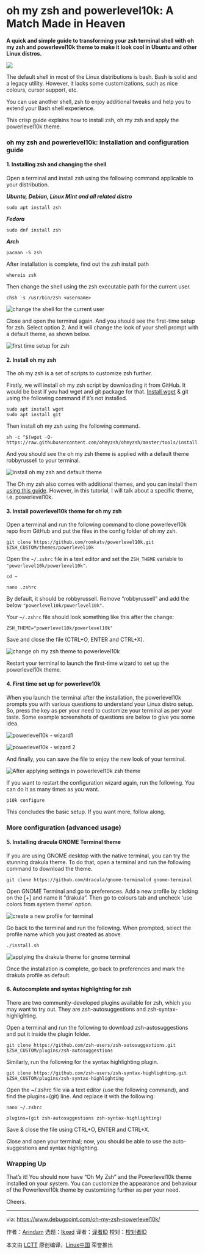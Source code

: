 [#]: subject: "oh my zsh and powerlevel10k: A Match Made in Heaven"
[#]: via: "https://www.debugpoint.com/oh-my-zsh-powerlevel10k/"
[#]: author: "Arindam https://www.debugpoint.com/author/admin1/"
[#]: collector: "lkxed"
[#]: translator: " "
[#]: reviewer: " "
[#]: publisher: " "
[#]: url: " "

oh my zsh and powerlevel10k: A Match Made in Heaven
======

**A quick and simple guide to transforming your zsh terminal shell with oh my zsh and powerlevel10k theme to make it look cool in Ubuntu and other Linux distros.**

![][1]

The default shell in most of the Linux distributions is bash. Bash is solid and a legacy utility. However, it lacks some customizations, such as nice colours, cursor support, etc.

You can use another shell, zsh to enjoy additional tweaks and help you to extend your Bash shell experience.

This crisp guide explains how to install zsh, oh my zsh and apply the powerlevel10k theme.

### oh my zsh and powerlevel10k: Installation and configuration guide

#### 1. Installing zsh and changing the shell

Open a terminal and install zsh using the following command applicable to your distribution.

**_Ubuntu, Debian, Linux Mint and all related distro_**

```
sudo apt install zsh
```

_**Fedora**_

```
sudo dnf install zsh
```

**_Arch_**

```
pacman -S zsh
```

After installation is complete, find out the zsh install path

```
whereis zsh
```

Then change the shell using the zsh executable path for the current user.

```
chsh -s /usr/bin/zsh <username>
```

![change the shell for the current user][2]

Close and open the terminal again. And you should see the first-time setup for zsh. Select option 2. And it will change the look of your shell prompt with a default theme, as shown below.

![first time setup for zsh][3]

#### 2. Install oh my zsh

The oh my zsh is a set of scripts to customize zsh further.

Firstly, we will install oh my zsh script by downloading it from GitHub. It would be best if you had wget and git package for that. [Install wget][4] & git using the following command if it’s not installed.

```
sudo apt install wget
sudo apt install git
```

Then install oh my zsh using the following command.

```
sh -c "$(wget -O- https://raw.githubusercontent.com/ohmyzsh/ohmyzsh/master/tools/install.sh)"
```

And you should see the oh my zsh theme is applied with a default theme robbyrussell to your terminal.

![Install oh my zsh and default theme][5]

The Oh my zsh also comes with additional themes, and you can install them [using this guide][6]. However, in this tutorial, I will talk about a specific theme, i.e. powerlevel10k.

#### 3. Install powerlevel10k theme for oh my zsh

Open a terminal and run the following command to clone powerlevel10k repo from GitHub and put the files in the config folder of oh my zsh.

```
git clone https://github.com/romkatv/powerlevel10k.git $ZSH_CUSTOM/themes/powerlevel10k
```

Open the `~/.zshrc` file in a text editor and set the `ZSH_THEME` variable to `"powerlevel10k/powerlevel10k"`.

```
cd ~
```

```
nano .zshrc
```

By default, it should be robbyrussell. Remove “robbyrussell” and add the below `"powerlevel10k/powerlevel10k"`.

Your `~/.zshrc` file should look something like this after the change:

`ZSH_THEME="powerlevel10k/powerlevel10k"`

Save and close the file (CTRL+O, ENTER and CTRL+X).

![change oh my zsh theme to powerlevel10k][7]

Restart your terminal to launch the first-time wizard to set up the powerlevel10k theme.

#### 4. First time set up for powerleve10k

When you launch the terminal after the installation, the powerlevel10k prompts you with various questions to understand your Linux distro setup. So, press the key as per your need to customize your terminal as per your taste. Some example screenshots of questions are below to give you some idea.

![powerlevel10k - wizard1][8]

![powerlevel10k - wizard 2][9]

And finally, you can save the file to enjoy the new look of your terminal.

![After applying settings in powerlevel10k zsh theme][10]

If you want to restart the configuration wizard again, run the following. You can do it as many times as you want.

```
p10k configure
```

This concludes the basic setup. If you want more, follow along.

### More configuration (advanced usage)

#### 5. Installing dracula GNOME Terminal theme

If you are using GNOME desktop with the native terminal, you can try the stunning drakula theme. To do that, open a terminal and run the following command to download the theme.

```
git clone https://github.com/dracula/gnome-terminalcd gnome-terminal
```

Open GNOME Terminal and go to preferences. Add a new profile by clicking on the [+] and name it “drakula”. Then go to colours tab and uncheck ‘use colors from system theme’ option.

![create a new profile for terminal][11]

Go back to the terminal and run the following. When prompted, select the profile name which you just created as above.

```
./install.sh
```

![applying the drakula theme for gnome terminal][12]

Once the installation is complete, go back to preferences and mark the drakula profile as default.

#### 6. Autocomplete and syntax highlighting for zsh

There are two community-developed plugins available for zsh, which you may want to try out. They are zsh-autosuggestions and zsh-syntax-highlighting.

Open a terminal and run the following to download zsh-autosuggestions and put it inside the plugin folder.

```
git clone https://github.com/zsh-users/zsh-autosuggestions.git $ZSH_CUSTOM/plugins/zsh-autosuggestions
```

Similarly, run the following for the syntax highlighting plugin.

```
git clone https://github.com/zsh-users/zsh-syntax-highlighting.git $ZSH_CUSTOM/plugins/zsh-syntax-highlighting
```

Open the ~/.zshrc file via a text editor (use the following command), and find the plugins=(git) line. And replace it with the following:

```
nano ~/.zshrc
```

```
plugins=(git zsh-autosuggestions zsh-syntax-highlighting)
```

Save & close the file using CTRL+O, ENTER and CTRL+X.

Close and open your terminal; now, you should be able to use the auto-suggestions and syntax highlighting.

### Wrapping Up

That’s it! You should now have “Oh My Zsh” and the Powerlevel10k theme installed on your system. You can customize the appearance and behaviour of the Powerlevel10k theme by customizing further as per your need.

Cheers.

--------------------------------------------------------------------------------

via: https://www.debugpoint.com/oh-my-zsh-powerlevel10k/

作者：[Arindam][a]
选题：[lkxed][b]
译者：[译者ID](https://github.com/译者ID)
校对：[校对者ID](https://github.com/校对者ID)

本文由 [LCTT](https://github.com/LCTT/TranslateProject) 原创编译，[Linux中国](https://linux.cn/) 荣誉推出

[a]: https://www.debugpoint.com/author/admin1/
[b]: https://github.com/lkxed
[1]: https://www.debugpoint.com/wp-content/uploads/2022/12/ohp10k.jpg
[2]: https://www.debugpoint.com/wp-content/uploads/2022/12/change-the-shell-for-the-current-user.jpg
[3]: https://www.debugpoint.com/wp-content/uploads/2022/12/first-time-setup-for-zsh.jpg
[4]: https://www.debugpoint.com/wget-not-found-error/
[5]: https://www.debugpoint.com/wp-content/uploads/2022/12/Install-oh-my-zsh-and-default-theme.jpg
[6]: https://www.debugpoint.com/install-use-zsh/
[7]: https://www.debugpoint.com/wp-content/uploads/2022/12/change-oh-my-zsh-theme-to-powerlevel10k.jpg
[8]: https://www.debugpoint.com/wp-content/uploads/2022/12/powerlevel10k-wizard1.jpg
[9]: https://www.debugpoint.com/wp-content/uploads/2022/12/powerlevel10k-wizard-2.jpg
[10]: https://www.debugpoint.com/wp-content/uploads/2022/12/After-applying-settings-in-powerlevel10k-zsh-theme.jpg
[11]: https://www.debugpoint.com/wp-content/uploads/2022/12/create-a-new-profile-for-terminal.jpg
[12]: https://www.debugpoint.com/wp-content/uploads/2022/12/applying-the-drakula-theme-for-gnome-terminal.jpg
